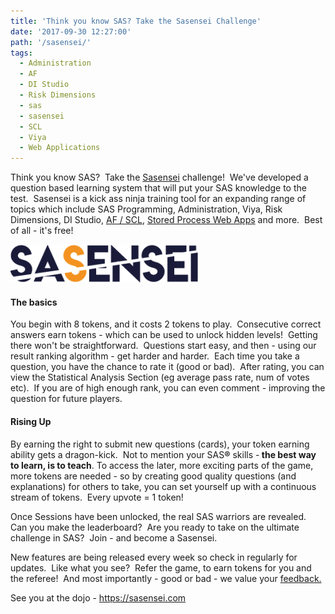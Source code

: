 ```yaml
---
title: 'Think you know SAS? Take the Sasensei Challenge'
date: '2017-09-30 12:27:00'
path: '/sasensei/'
tags:
  - Administration
  - AF
  - DI Studio
  - Risk Dimensions
  - sas
  - sasensei
  - SCL
  - Viya
  - Web Applications
---
```


Think you know SAS?  Take the <a href="https://sasensei.com">Sasensei</a> challenge!  We've developed a question based learning system that will put your SAS knowledge to the test.  Sasensei is a kick ass ninja training tool for an expanding range of topics which include SAS Programming, Administration, Viya, Risk Dimensions, DI Studio, <a href="https://www.linkedin.com/pulse/easy-af-scl-modernisation-html5-sas-allan-bowe/">AF / SCL</a>, <a href="https://www.rawsas.com/2015/12/building-web-apps-with-sas.html">Stored Process Web Apps</a> and more.  Best of all - it's free!

<a href="https://sasensei.com"><img class="aligncenter wp-image-239 size-medium" src="../images/SASENSEI-LOGO-V02-300x61.png" alt="sasensei" width="300" height="61" /></a>

<h4>The basics</h4>
You begin with 8 tokens, and it costs 2 tokens to play.  Consecutive correct answers earn tokens - which can be used to unlock hidden levels!  Getting there won't be straightforward.  Questions start easy, and then - using our result ranking algorithm - get harder and harder.  Each time you take a question, you have the chance to rate it (good or bad).  After rating, you can view the Statistical Analysis Section (eg average pass rate, num of votes etc).  If you are of high enough rank, you can even comment - improving the question for future players.
<h4>Rising Up</h4>
By earning the right to submit new questions (cards), your token earning ability gets a dragon-kick.  Not to mention your SAS<b>®</b> skills -<b> the best way to learn, is to teach</b>. To access the later, more exciting parts of the game, more tokens are needed - so by creating good quality questions (and explanations) for others to take, you can set yourself up with a continuous stream of tokens.  Every upvote = 1 token!

Once Sessions have been unlocked, the real SAS warriors are revealed.  Can you make the leaderboard?  Are you ready to take on the ultimate challenge in SAS?  Join - and become a Sasensei.

New features are being released every week so check in regularly for updates.  Like what you see?  Refer the game, to earn tokens for you and the referee!  And most importantly - good or bad - we value your <a href="https://sasensei.com/user_profile#contact">feedback.</a>

See you at the dojo - <a href="https://sasensei.com">https://sasensei.com</a>
